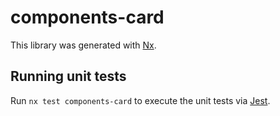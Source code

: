 # components-card

This library was generated with [Nx](https://nx.dev).

## Running unit tests

Run `nx test components-card` to execute the unit tests via [Jest](https://jestjs.io).
